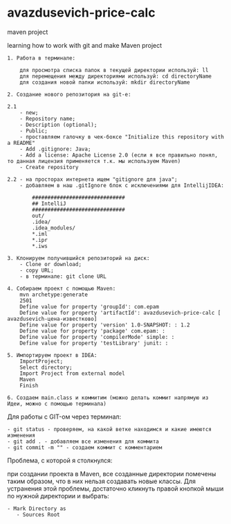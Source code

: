 # avazdusevich-price-calc
maven project

learning how to work with git and make Maven project

    1. Работа в терминале:
    
        для просмотра списка папок в текущей директории используй: ll
        для перемещения между директориями используй: cd directoryName
        для создания новой папки используй: mkdir directoryName

    2. Создание нового репозитория на git-е:

    2.1 
        - new; 
        - Repository name; 
        - Description (optional); 
        - Public; 
        - проставляем галочку в чек-боксе "Initialize this repository with a README" 
        - Add .gitignore: Java; 
        - Add a license: Apache License 2.0 (если я все правильно понял, то данная лицензия применяется т.к. мы используем Maven) 
        - Create repository

    2.2 - на просторах интернета ищем "gitignore для java"; 
        - добавляем в наш .gitIgnore блок с исключениями для IntellijIDEA: 
        
            ##############################
            ## IntelliJ
            ##############################
            out/
            .idea/
            .idea_modules/
            *.iml
            *.ipr
            *.iws

    3. Клонируем получившийся репозиторий на диск:
        - Clone or download;
        - copy URL;
        - в терминале: git clone URL

    4. Собираем проект с помощью Maven:
        mvn archetype:generate
        2501
        Define value for property 'groupId': com.epam
        Define value for property 'artifactId': avazdusevich-price-calc [ avazdusevich-цена-известково]
        Define value for property 'version' 1.0-SNAPSHOT: : 1.2
        Define value for property 'package' com.epam: :
        Define value for property 'compilerMode' simple: :
        Define value for property 'testLibrary' junit: :

    5. Импортируем проект в IDEA:
        ImportProject;
        Select directory;
        Import Project from external model
        Maven
        Finish

    6. Создаем main.class и коммитим (можно делать коммит напрямую из Идеи, можно с помощью терминала)

Для работы с GIT-ом через терминал: 

    - git status - проверяем, на какой ветке находимся и какие имеются изменения 
    - git add . - добавляем все изменения для коммита 
    - git commit -m "" - создаем коммит с комментарием 

Проблема, с которой я столкнулся:
 
при создании проекта в Maven, все созданные директории помечены таким образом, что в них нельзя создавать новые классы.
Для устранения этой проблемы, достаточно кликнуть правой кнопкой мыши по нужной директории и выбрать: 
    
    - Mark Directory as
       - Sources Root
       